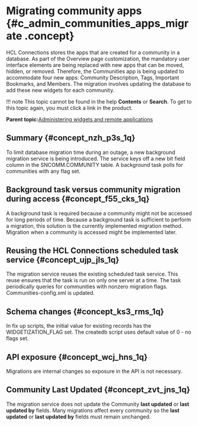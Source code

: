 # Migrating community apps {#c_admin_communities_apps_migrate .concept}

HCL Connections stores the apps that are created for a community in a database. As part of the Overview page customization, the mandatory user interface elements are being replaced with new apps that can be moved, hidden, or removed. Therefore, the Communities app is being updated to accommodate four new apps: Community Description, Tags, Important Bookmarks, and Members. The migration involves updating the database to add these new widgets for each community.

!!! note
    This topic cannot be found in the help **Contents** or **Search**. To get to this topic again, you must click a link in the product.

**Parent topic:**[Administering widgets and remote applications](../admin/c_admin_communities_administering_widgets.md)

## Summary {#concept_nzh_p3s_1q}

To limit database migration time during an outage, a new background migration service is being introduced. The service keys off a new bit field column in the SNCOMM.COMMUNITY table. A background task polls for communities with any flag set.

## Background task versus community migration during access {#concept_f55_cks_1q}

A background task is required because a community might not be accessed for long periods of time. Because a background task is sufficient to perform a migration, this solution is the currently implemented migration method. Migration when a community is accessed might be implemented later.

## Reusing the HCL Connections scheduled task service {#concept_ujp_jls_1q}

The migration service reuses the existing scheduled task service. This reuse ensures that the task is run on only one server at a time. The task periodically queries for communities with nonzero migration flags. Communities-config.xml is updated.

## Schema changes {#concept_ks3_rms_1q}

In fix up scripts, the initial value for existing records has the WIDGETIZATION\_FLAG set. The createdb script uses default value of 0 - no flags set.

## API exposure {#concept_wcj_hns_1q}

Migrations are internal changes so exposure in the API is not necessary.

## Community Last Updated {#concept_zvt_jns_1q}

The migration service does not update the Community **last updated** or **last updated by** fields. Many migrations affect every community so the **last updated** or **last updated by** fields must remain unchanged.


